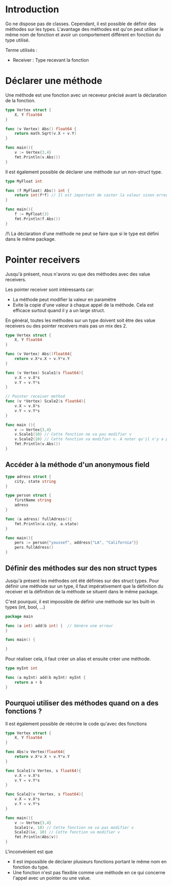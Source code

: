 # Introduction

Go ne dispose pas de classes. Cependant, il est possible de définir des méthodes sur les types.
L'avantage des méthodes est qu'on peut utiliser le même nom de fonction et avoir un comportement différent en fonction du type utilisé.

Terme utilisés :
- Receiver : Type recevant la fonction
# Déclarer une méthode

Une méthode est une fonction avec un receveur précisé avant la déclaration de la fonction.

```go
type Vertex struct {
    X, Y float64
}

func (v Vertex) Abs() float64 {
    return math.Sqrt(v.X + v.Y)
}

func main(){
    v := Vertex{3,4}
    fmt.Println(v.Abs())
}
```

Il est également possible de déclarer une méthode sur un non-struct type.

```go
type MyFloat int

func (f MyFloat) Abs() int {
	return int(f*f) // Il est important de caster la valeur sinon erreur
}

func main(){
    f := MyFloat(3)
    fmt.Println(f.Abs())
}
```

/!\ La déclaration d'une méthode ne peut se faire que si le type est défini dans le même package.

# Pointer receivers
Jusqu'à présent, nous n'avons vu que des méthodes avec des value receivers.

Les pointer receiver sont intéressants car:

- La méthode peut modifier la valeur en paramètre
- Evite la copie d'une valeur à chaque appel de la méthode. Cela est efficace surtout quand il y a un large struct.

En général, toutes les méthodes sur un type doivent soit être des value receivers ou des pointer receivers mais pas un mix des 2.

```go
type Vertex struct {
    X, Y float64
}

func (v Vertex) Abs()float64{
    return v.X*v.X + v.Y*v.Y
}

func (v Vertex) Scale1(s float64){
    v.X = v.X*s
    v.Y = v.Y*s
}

// Pointer receiver method
func (v *Vertex) Scale2(s float64){
    v.X = v.X*s
    v.Y = v.Y*s
}

func main (){
    v := Vertex{3,4}
    v.Scale1(10) // Cette fonction ne va pas modifier v
    v.Scale2(10) // Cette fonction va modifier v. A noter qu'il n'y a pas besoin de l'appeler avec &v.Scale2(10) car Go interprète v.Scale2(10) comme étant (&v).Scale2(10).
    fmt.Println(v.Abs())
}
```

## Accéder à la méthode d'un anonymous field
```go
type adress struct {
    city, state string
}

type person struct {
    firstName string
    adress
}

func (a adress) fullAdress(){
    fmt.Println(a.city, a.state)
}

func main(){
    pers := person{"youssef", address{"LA", "California"}}
    pers.fullAdress()
}
```
## Définir des méthodes sur des non struct types
Jusqu'à présent les méthodes ont été définies sur des struct types.
Pour définir une méthode sur un type, il faut impérativement que la définition du receiver et la définition de la méthode se situent dans le même package.

C'est pourquoi, il est impossible de définir une méthode sur les built-in types (int, bool, ...)
```go
package main

func (a int) add(b int) {  // Génère une erreur
}

func main() {

}
```
Pour réaliser cela, il faut créer un alias et ensuite créer une méthode.

```go
type myInt int

func (a myInt) add(b myInt) myInt {  
    return a + b
}
```

## Pourquoi utiliser des méthodes quand on a des fonctions ?

Il est également possible de réécrire le code qu'avec des fonctions

```go
type Vertex struct {
    X, Y float64
}

func Abs(v Vertex)float64{
    return v.X*v.X + v.Y*v.Y
}

func Scale1(v Vertex, s float64){
    v.X = v.X*s
    v.Y = v.Y*s
}

func Scale2(v *Vertex, s float64){
    v.X = v.X*s
    v.Y = v.Y*s
}

func main(){
    v := Vertex{3,4}
    Scale1(v, 10) // Cette fonction ne va pas modifier v
    Scale2(&v, 10) // Cette fonction va modifier v
    fmt.Println(Abs(v))
}
```
L'inconvénient est que
- Il est impossible de déclarer plusieurs fonctions portant le même nom en fonction du type.
- Une fonction n'est pas flexible comme une méthode en ce qui concerne l'appel avec un pointer ou une value.